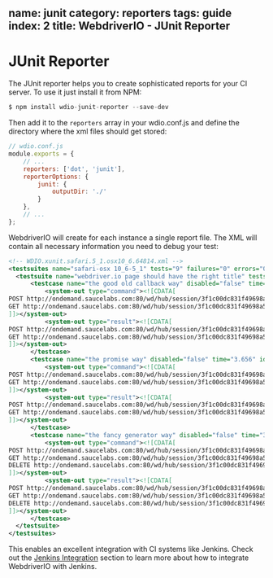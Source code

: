 name: junit
category: reporters
tags: guide
index: 2
title: WebdriverIO - JUnit Reporter
---

JUnit Reporter
==============

The JUnit reporter helps you to create sophisticated reports for your CI server. To use it just install it from NPM:

```js
$ npm install wdio-junit-reporter --save-dev
```

Then add it to the `reporters` array in your wdio.conf.js and define the directory where the xml files should get stored:

```js
// wdio.conf.js
module.exports = {
    // ...
    reporters: ['dot', 'junit'],
    reporterOptions: {
        junit: {
            outputDir: './'
        }
    },
    // ...
};
```

WebdriverIO will create for each instance a single report file. The XML will contain all necessary information you need to debug your test:

```xml
<!-- WDIO.xunit.safari.5_1.osx10_6.64814.xml -->
<testsuites name="safari-osx 10_6-5_1" tests="9" failures="0" errors="0" disabled="0" time="23.385">
  <testsuite name="webdriver.io page should have the right title" tests="3" failures="0" skipped="0" disabled="0" time="17.053" timestamp="Fri Jun 26 2015 14:19:37 GMT+0200 (CEST)" id="1" file="/Users/christianbromann/Sites/projects/webdriverio/DEV/examples/runner-specs/mocha.test.js">
      <testcase name="the good old callback way" disabled="false" time="9.848" id="4" file="/Users/christianbromann/Sites/projects/webdriverio/DEV/examples/runner-specs/mocha.test.js" status="passed">
          <system-out type="command"><![CDATA[
POST http://ondemand.saucelabs.com:80/wd/hub/session/3f1c00dc831f49698a50a793ca3049d9/url - {"url":"http://webdriver.io/"}
GET http://ondemand.saucelabs.com:80/wd/hub/session/3f1c00dc831f49698a50a793ca3049d9/title - {}
]]></system-out>
          <system-out type="result"><![CDATA[
POST http://ondemand.saucelabs.com:80/wd/hub/session/3f1c00dc831f49698a50a793ca3049d9/url - {"status":0,"orgStatusMessage":"The command executed successfully."}
GET http://ondemand.saucelabs.com:80/wd/hub/session/3f1c00dc831f49698a50a793ca3049d9/title - {"status":0,"state":null,"value":"WebdriverIO - Selenium 2.0 javascript bindings for nodejs","sessionId":"3f1c00dc831f49698a50a793ca3049d9","hCode":1473790157,"class":"org.openqa.selenium.remote.Response"}
]]></system-out>
      </testcase>
      <testcase name="the promise way" disabled="false" time="3.656" id="7" file="/Users/christianbromann/Sites/projects/webdriverio/DEV/examples/runner-specs/mocha.test.js" status="passed">
          <system-out type="command"><![CDATA[
POST http://ondemand.saucelabs.com:80/wd/hub/session/3f1c00dc831f49698a50a793ca3049d9/url - {"url":"http://webdriver.io/"}
GET http://ondemand.saucelabs.com:80/wd/hub/session/3f1c00dc831f49698a50a793ca3049d9/title - {}
]]></system-out>
          <system-out type="result"><![CDATA[
POST http://ondemand.saucelabs.com:80/wd/hub/session/3f1c00dc831f49698a50a793ca3049d9/url - {"status":0,"orgStatusMessage":"The command executed successfully."}
GET http://ondemand.saucelabs.com:80/wd/hub/session/3f1c00dc831f49698a50a793ca3049d9/title - {"status":0,"state":null,"value":"WebdriverIO - Selenium 2.0 javascript bindings for nodejs","sessionId":"3f1c00dc831f49698a50a793ca3049d9","hCode":139032836,"class":"org.openqa.selenium.remote.Response"}
]]></system-out>
      </testcase>
      <testcase name="the fancy generator way" disabled="false" time="3.549" id="9" file="/Users/christianbromann/Sites/projects/webdriverio/DEV/examples/runner-specs/mocha.test.js" status="passed">
          <system-out type="command"><![CDATA[
POST http://ondemand.saucelabs.com:80/wd/hub/session/3f1c00dc831f49698a50a793ca3049d9/url - {"url":"http://webdriver.io/"}
GET http://ondemand.saucelabs.com:80/wd/hub/session/3f1c00dc831f49698a50a793ca3049d9/title - {}
DELETE http://ondemand.saucelabs.com:80/wd/hub/session/3f1c00dc831f49698a50a793ca3049d9 - {}
]]></system-out>
          <system-out type="result"><![CDATA[
POST http://ondemand.saucelabs.com:80/wd/hub/session/3f1c00dc831f49698a50a793ca3049d9/url - {"status":0,"orgStatusMessage":"The command executed successfully."}
GET http://ondemand.saucelabs.com:80/wd/hub/session/3f1c00dc831f49698a50a793ca3049d9/title - {"status":0,"state":null,"value":"WebdriverIO - Selenium 2.0 javascript bindings for nodejs","sessionId":"3f1c00dc831f49698a50a793ca3049d9","hCode":234367668,"class":"org.openqa.selenium.remote.Response"}
DELETE http://ondemand.saucelabs.com:80/wd/hub/session/3f1c00dc831f49698a50a793ca3049d9 - {"status":0,"sessionId":"3f1c00dc831f49698a50a793ca3049d9","value":""}
]]></system-out>
      </testcase>
  </testsuite>
</testsuites>
```

This enables an excellent integration with CI systems like Jenkins. Check out the [Jenkins Integration](/guide/testrunner/jenkins.html) section to learn more about how to integrate WebdriverIO with Jenkins.
